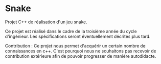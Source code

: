 # Snake
Projet C++ de réalisation d'un jeu snake.

Ce projet est réalisé dans le cadre de la troisième année du cycle d'ingénieur.
Les spécifications seront éventuellement décrites plus tard.

Contribution :
Ce projet nous permet d'acquérir un certain nombre de connaissances en c++. C'est pourquoi nous ne souhaitons pas recevoir de contribution extérieure afin de pouvoir progresser de manière autodidacte.
